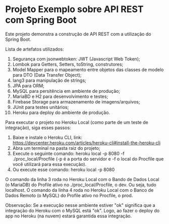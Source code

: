 # Projeto Exemplo sobre API REST com Spring Boot

Este projeto demonstra a construção de API REST com a utilização do Spring Boot.

Lista de artefatos utilizados:
1. Segurança com jsonwebtoken: JWT (Javascript Web Token);
2. Lombok para Getters, Setters, toString, construtores;
3. Model Mapper para o mapeamento entre objetos das classes de modelo para DTO (Data Transfer Object);
4. lang3 para manipulação de strings; 
5. JPA para ORM;
6. MySQL para persitência em ambiente de produção;
7. MariaBD e H2 para desenvolvimento e testes;
8. Firebase Storage para armazenamento de imagens/arquivos;
9. JUnit para testes unitários;
10. Heroku para deploy do ambiente de produção.

Para executar o projeto no Heroku Local (como parte de um teste de integração), siga esses passos:
1. Baixe e instale o Heroku CLI, link: https://devcenter.heroku.com/articles/heroku-cli#install-the-heroku-cli
2. Abra um terminal na pasta raiz do projeto;
3. Execute o seguinte comando: heroku local -p 8080 -f ./proc_local/Procfile (-p é a porta do servidor e -f o local do Procfile que você utilizará para essa execução).
4. Ou execute esse comando: heroku local -p 8080

O comando da linha 3 roda no Heroku Local com o Bando de Dados Local (o MariaDB) do Profile ativo no ./proc_local/Procfile, o dev. Ou seja, tudo localhost.
O comando da linha 4 roda no Heroku Local com o Banco de Dados Remoto (o MySQL) do Profile ativo no Procfile, o prod.

Observação:
Se a execução nesse ambiente estiver "ok" significa que a integração do Heroku com o MySQL está "ok". Logo, ao fazer o deploy do app no Heroku (na nuvem) estará garantida essa integração.